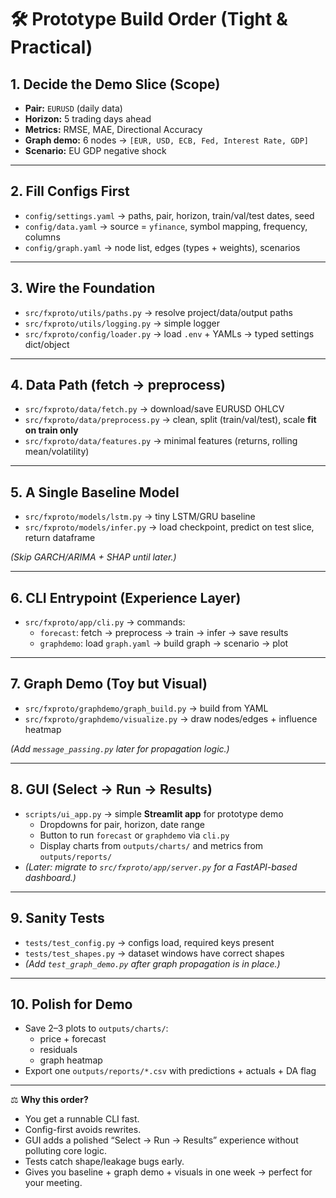# 🛠️ Prototype Build Order (Tight & Practical)

## 1. Decide the Demo Slice (Scope)
- **Pair:** `EURUSD` (daily data)  
- **Horizon:** 5 trading days ahead  
- **Metrics:** RMSE, MAE, Directional Accuracy  
- **Graph demo:** 6 nodes → `[EUR, USD, ECB, Fed, Interest Rate, GDP]`  
- **Scenario:** EU GDP negative shock  

---

## 2. Fill Configs First
- `config/settings.yaml` → paths, pair, horizon, train/val/test dates, seed  
- `config/data.yaml` → source = `yfinance`, symbol mapping, frequency, columns  
- `config/graph.yaml` → node list, edges (types + weights), scenarios  

---

## 3. Wire the Foundation
- `src/fxproto/utils/paths.py` → resolve project/data/output paths  
- `src/fxproto/utils/logging.py` → simple logger  
- `src/fxproto/config/loader.py` → load `.env` + YAMLs → typed settings dict/object  

---

## 4. Data Path (fetch → preprocess)
- `src/fxproto/data/fetch.py` → download/save EURUSD OHLCV  
- `src/fxproto/data/preprocess.py` → clean, split (train/val/test), scale **fit on train only**  
- `src/fxproto/data/features.py` → minimal features (returns, rolling mean/volatility)  

---

## 5. A Single Baseline Model
- `src/fxproto/models/lstm.py` → tiny LSTM/GRU baseline  
- `src/fxproto/models/infer.py` → load checkpoint, predict on test slice, return dataframe  

*(Skip GARCH/ARIMA + SHAP until later.)*

---

## 6. CLI Entrypoint (Experience Layer)
- `src/fxproto/app/cli.py` → commands:
  - `forecast`: fetch → preprocess → train → infer → save results  
  - `graphdemo`: load `graph.yaml` → build graph → scenario → plot  

---

## 7. Graph Demo (Toy but Visual)
- `src/fxproto/graphdemo/graph_build.py` → build from YAML  
- `src/fxproto/graphdemo/visualize.py` → draw nodes/edges + influence heatmap  

*(Add `message_passing.py` later for propagation logic.)*

---

## 8. GUI (Select → Run → Results)
- `scripts/ui_app.py` → simple **Streamlit app** for prototype demo  
  - Dropdowns for pair, horizon, date range  
  - Button to run `forecast` or `graphdemo` via `cli.py`  
  - Display charts from `outputs/charts/` and metrics from `outputs/reports/`  
- *(Later: migrate to `src/fxproto/app/server.py` for a FastAPI-based dashboard.)*

---

## 9. Sanity Tests
- `tests/test_config.py` → configs load, required keys present  
- `tests/test_shapes.py` → dataset windows have correct shapes  
- *(Add `test_graph_demo.py` after graph propagation is in place.)*  

---

## 10. Polish for Demo
- Save 2–3 plots to `outputs/charts/`:  
  - price + forecast  
  - residuals  
  - graph heatmap  
- Export one `outputs/reports/*.csv` with predictions + actuals + DA flag  

---

⚖️ **Why this order?**  
- You get a runnable CLI fast.  
- Config-first avoids rewrites.  
- GUI adds a polished “Select → Run → Results” experience without polluting core logic.  
- Tests catch shape/leakage bugs early.  
- Gives you baseline + graph demo + visuals in one week → perfect for your meeting.

